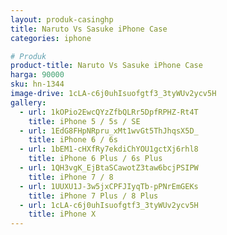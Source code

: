 ```yaml
---
layout: produk-casinghp
title: Naruto Vs Sasuke iPhone Case
categories: iphone

# Produk
product-title: Naruto Vs Sasuke iPhone Case
harga: 90000
sku: hn-1344
image-drive: 1cLA-c6j0uhIsuofgtf3_3tyWUv2ycv5H
gallery:
  - url: 1kOPio2EwcQYzZfbQLRr5DpfRPHZ-Rt4T
    title: iPhone 5 / 5s / SE
  - url: 1EdG8FHpNRpru_xMt1wvGt5ThJhqsX5D_
    title: iPhone 6 / 6s
  - url: 1bEM1-cHXfRy7ekdiChYOU1gctXj6rhl8
    title: iPhone 6 Plus / 6s Plus
  - url: 1QH3vgK_EjBtaSCawotZ3taw6bcjPSIPW
    title: iPhone 7 / 8
  - url: 1UUXU1J-3w5jxCPFJIyqTb-pPNrEmGEKs
    title: iPhone 7 Plus / 8 Plus
  - url: 1cLA-c6j0uhIsuofgtf3_3tyWUv2ycv5H
    title: iPhone X
---
```

